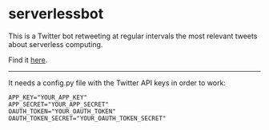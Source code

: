 # serverlessbot

This is a Twitter bot retweeting at regular intervals the most relevant tweets about serverless computing. 

Find it [here](https://twitter.com/_serverlessbot_).
 
--- 

It needs a config.py file with the Twitter API keys in order to work:

```
APP_KEY="YOUR_APP_KEY"
APP_SECRET="YOUR_APP_SECRET"
OAUTH_TOKEN="YOUR_OAUTH_TOKEN"
OAUTH_TOKEN_SECRET="YOUR_OAUTH_TOKEN_SECRET"
```
